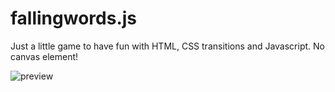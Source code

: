 # fallingwords.js
Just a little game to have fun with HTML, CSS transitions and Javascript. No canvas element!


![preview](https://raw.github.com/alvarotrigo/fallingwords.js/master/imgs/hero2.gif)
